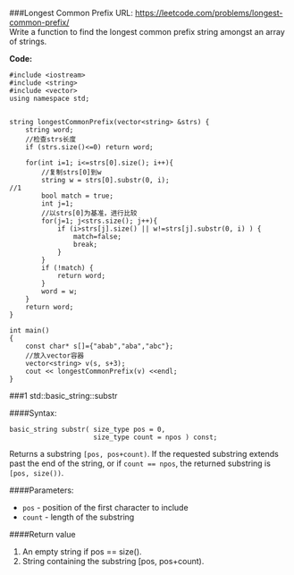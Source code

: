 ###Longest Common Prefix
URL: https://leetcode.com/problems/longest-common-prefix/</br>
Write a function to find the longest common prefix string amongst an array of strings.

__Code:__

	#include <iostream>
	#include <string>
	#include <vector>
	using namespace std;


	string longestCommonPrefix(vector<string> &strs) {
	    string word;
	    //检查strs长度
	    if (strs.size()<=0) return word;

	    for(int i=1; i<=strs[0].size(); i++){
	    	//复制strs[0]到w
	        string w = strs[0].substr(0, i);							//1
	        bool match = true;
	        int j=1;
	        //以strs[0]为基准，进行比较
	        for(j=1; j<strs.size(); j++){
	            if (i>strs[j].size() || w!=strs[j].substr(0, i) ) {
	                match=false;
	                break;
	            }
	        }
	        if (!match) {
	            return word;
	        }
	        word = w;
	    }
	    return word;
	}

	int main()
	{
	    const char* s[]={"abab","aba","abc"};
	    //放入vector容器
	    vector<string> v(s, s+3);
	    cout << longestCommonPrefix(v) <<endl;
	}

###1 std::basic_string::substr

####Syntax:

	basic_string substr( size_type pos = 0,
						 size_type count = npos ) const;

Returns a substring `[pos, pos+count)`. If the requested substring extends past the end of the string, or if `count == npos`, the returned substring is `[pos, size())`.

####Parameters:

- `pos` - position of the first character to include
- `count` - length of the substring

####Return value

1. An empty string if pos == size().
2. String containing the substring [pos, pos+count).

